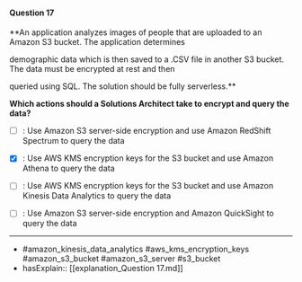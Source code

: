 #### Question  17

**An application analyzes images of people that are uploaded to an Amazon S3 bucket. The application determines

demographic data which is then saved to a .CSV file in another S3 bucket. The data must be encrypted at rest and then

queried using SQL. The solution should be fully serverless.**

**Which actions should a Solutions Architect take to encrypt and query the data?**

- [ ] :  Use Amazon S3 server-side encryption and use Amazon RedShift Spectrum to query the data

- [x] :  Use AWS KMS encryption keys for the S3 bucket and use Amazon Athena to query the data

- [ ] :  Use AWS KMS encryption keys for the S3 bucket and use Amazon Kinesis Data Analytics to query the data

- [ ] :  Use Amazon S3 server-side encryption and Amazon QuickSight to query the data

----

- #amazon_kinesis_data_analytics #aws_kms_encryption_keys #amazon_s3_bucket #amazon_s3_server #s3_bucket
- hasExplain:: [[explanation_Question  17.md]]
